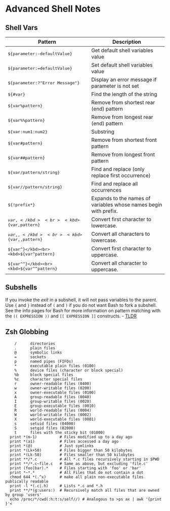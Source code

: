 # Advanced Shell Notes
## Shell Vars
Pattern | Description
------------|------------
<kbd>${parameter:-defaultValue}</kbd> | Get default shell variables value
<kbd>${parameter:=defaultValue}</kbd> | Set default shell variables value
<kbd>${parameter:?"Error Message"}</kbd> | Display an error message if parameter is not set
<kbd>${#var}</kbd> | Find the length of the string
<kbd>${var%pattern}</kbd> | Remove from shortest rear (end) pattern
<kbd>${var%%pattern}</kbd> | Remove from longest rear (end) pattern
<kbd>${var:num1:num2}</kbd> | Substring
<kbd>${var#pattern}</kbd> | Remove from shortest front pattern<br>
<kbd>${var##pattern}</kbd> | Remove from longest front pattern<br>
<kbd>${var/pattern/string}</kbd> | Find and replace (only replace first occurrence)
<kbd>${var//pattern/string}</kbd> | Find and replace all occurrences
<kbd>${!prefix*}</kbd> | Expands to the names of variables whose names begin with prefix.
<kbd>${var,}</kbd><br><kbd>${var,pattern}</kbd> | Convert first character to lowercase.
<kbd>${var,,}</kbd><br><kbd>${var,,pattern}</kbd> | Convert all characters to lowercase.
<kbd>${var^}</kbd><br><kbd>${var^pattern}</kbd> | Convert first character to uppercase.
<kbd>${var^^}</kbd><br><kbd>${var^^pattern}</kbd> | Convert all character to uppercase.
## Subshells
If you invoke the *exit* in a subshell, it will not pass variables to the parent. Use `{` and `}` instead of `(` and `)` if you do not want Bash to fork a subshell.
See the info pages for Bash for more information on pattern matching with the `(( EXPRESSION ))` and `[[ EXPRESSION ]]` constructs. - [TLDR](https://www.tldp.org/LDP/Bash-Beginners-Guide/html/sect_07_01.html)

## Zsh Globbing
```shell
    /      directories
    .      plain files
    @      symbolic links
    =      sockets
    p      named pipes (FIFOs)
    *      executable plain files (0100)
    %      device files (character or block special)
    %b     block special files
    %c     character special files
    r      owner-readable files (0400)
    w      owner-writable files (0200)
    x      owner-executable files (0100)
    A      group-readable files (0040)
    I      group-writable files (0020)
    E      group-executable files (0010)
    R      world-readable files (0004)
    W      world-writable files (0002)
    X      world-executable files (0001)
    s      setuid files (04000)
    S      setgid files (02000)
    t      files with the sticky bit (01000)
  print *(m-1)          # Files modified up to a day ago
  print *(a1)           # Files accessed a day ago
  print *(@)            # Just symlinks
  print *(Lk+50)        # Files bigger than 50 kilobytes
  print *(Lk-50)        # Files smaller than 50 kilobytes
  print **/*.c          # All *.c files recursively starting in $PWD
  print **/*.c~file.c   # Same as above, but excluding 'file.c'
  print (foo|bar).*     # Files starting with 'foo' or 'bar'
  print *~*.*           # All Files that do not contain a dot
  chmod 644 *(.^x)      # make all plain non-executable files publically readable
  print -l *(.c|.h)     # Lists *.c and *.h
  print **/*(g:users:)  # Recursively match all files that are owned by group 'users'
  echo /proc/*/cwd(:h:t:s/self//) # Analogous to >ps ax | awk '{print }'<
```
